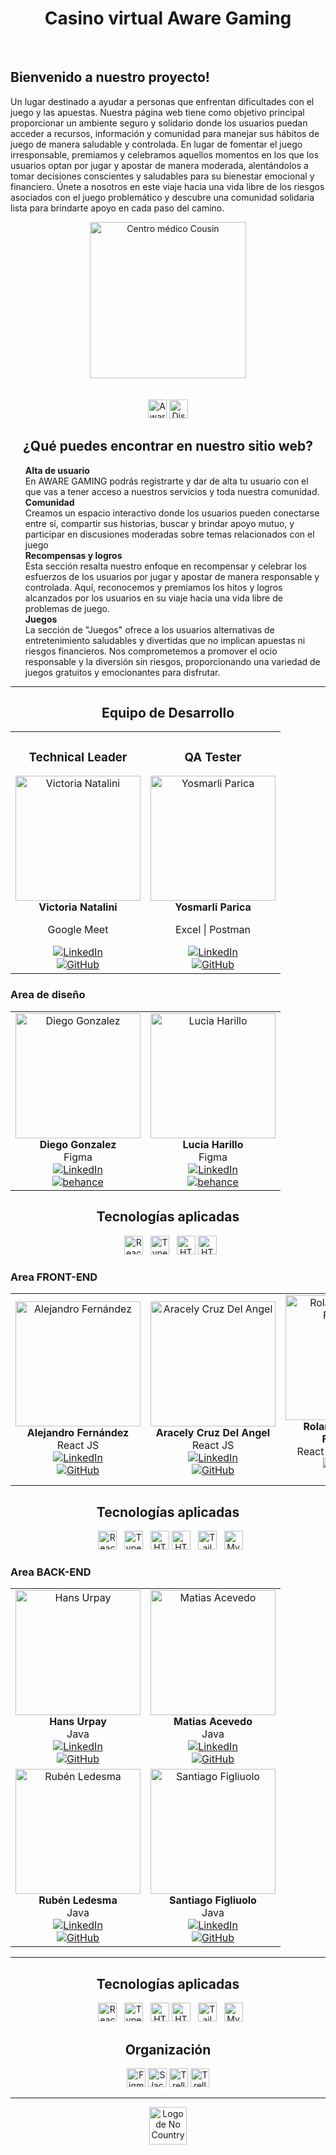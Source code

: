<h1 align="center">Casino virtual Aware Gaming </h1>
<br>
<h2>Bienvenido a nuestro proyecto!</h2>
<p>Un lugar destinado a ayudar a personas que enfrentan dificultades con el juego y las apuestas. Nuestra página web tiene como objetivo principal proporcionar un ambiente seguro y solidario donde los usuarios puedan acceder a recursos, información y comunidad para manejar sus hábitos de juego de manera saludable y controlada. En lugar de fomentar el juego irresponsable, premiamos y celebramos aquellos momentos en los que los usuarios optan por jugar y apostar de manera moderada, alentándolos a tomar decisiones conscientes y saludables para su bienestar emocional y financiero. Únete a nosotros en este viaje hacia una vida libre de los riesgos asociados con el juego problemático y descubre una comunidad solidaria lista para brindarte apoyo en cada paso del camino.</p>
<div align=center >
    <img src="https://res.cloudinary.com/dnxjwcku6/image/upload/v1713282439/Group_1000004234-min_uj3vv7.png" class="img-logo" alt="Centro médico Cousin" height=250 >
</div>
<br>
<br>
<div align=center >
    <a href="https://aware-gaming.web.app/"><img src="https://img.shields.io/badge/Deploy-%230082CE.svg?logo=google-chrome&logoColor=white" alt="Aware gaming" style="height: 30px;"></a>
    <a href="https://www.figma.com/file/ynNFMZSNhqUll7grrDczVd/casino-game"><img src="https://img.shields.io/badge/Dise%C3%B1o-%23F24E1E.svg?logo=figma&logoColor=white" alt="Diseño" style="height: 30px;"></a>
</div>
<h2 align="center">¿Qué puedes encontrar en nuestro sitio web?</h2>
<ul>
<l1><strong>Alta de usuario</strong>    
<br>
En AWARE GAMING podrás registrarte y dar de alta tu usuario con el que vas a tener acceso a nuestros servicios y toda nuestra comunidad. 
</li>
<br>
<l1><strong>Comunidad</strong>    
<br>
Creamos un espacio interactivo donde los usuarios pueden conectarse entre sí, compartir sus historias, buscar y brindar apoyo mutuo, y participar en discusiones moderadas sobre temas relacionados con el juego
</li>
<br>
<l1><strong>Recompensas y logros</strong>    
<br>
Esta sección resalta nuestro enfoque en recompensar y celebrar los esfuerzos de los usuarios por jugar y apostar de manera responsable y controlada. Aquí, reconocemos y premiamos los hitos y logros alcanzados por los usuarios en su viaje hacia una vida libre de problemas de juego.
</li>
<br>
<l1><strong>Juegos</strong>    
<br>
La sección de "Juegos" ofrece a los usuarios alternativas de entretenimiento saludables y divertidas que no implican apuestas ni riesgos financieros. Nos comprometemos a promover el ocio responsable y la diversión sin riesgos, proporcionando una variedad de juegos gratuitos y emocionantes para disfrutar.
</li>
<br>
</ul>
<hr>
<h2 align="center">Equipo de Desarrollo</h2>
<table align="center">
  <tr>
    <td align="center">
    <h3 align="center">Technical Leader </h3>
      <img src="https://github.com/VickyNata.png" alt="Victoria Natalini" height=200 width=200>
      <br>
      <strong>Victoria Natalini</strong>
      <p>Google Meet</p>
      <a href="https://www.linkedin.com/in/victoria-natalini/">
        <img src="https://img.shields.io/badge/LinkedIn-%230077B5.svg?logo=linkedin&logoColor=white" alt="LinkedIn">
      </a> 
        <br>
      <a href="https://github.com/VickyNata">
        <img src="https://img.shields.io/badge/GitHub-grey?logo=github" alt="GitHub">
      </a>    
    </td>
    <td align="center">
    <h3 align="center">QA Tester</h3>
      <img src="https://github.com/Yosmarli.png" alt="Yosmarli Parica" height=200 width=200>
      <br>
      <strong>Yosmarli Parica</strong>
      <p>Excel | Postman</p>
      <a href="https://www.linkedin.com/in/yosmarli-parica-1156461a2/">
        <img src="https://img.shields.io/badge/LinkedIn-%230077B5.svg?logo=linkedin&logoColor=white" alt="LinkedIn">
      </a> 
        <br>
      <a href="https://github.com/Yosmarli">
        <img src="https://img.shields.io/badge/GitHub-grey?logo=github" alt="GitHub">
      </a>    
    </td>
</table>
<h3 align="left">Area de diseño </h3>
<table align="center">
  <tr>
     <td align="center">
      <img src="https://mir-s3-cdn-cf.behance.net/user/115/9b766750848311.6553a5ba8744a.jpg" alt="Diego Gonzalez" height=200 width=200>
      <br>
      <strong>Diego Gonzalez</strong>
      <br>
      <span>Figma</span><br>
      <a href="https://www.linkedin.com/in/diego-gonzalez-7937aa16/">
        <img src="https://img.shields.io/badge/LinkedIn-%230077B5.svg?logo=linkedin&logoColor=white" alt="LinkedIn">
      </a> 
         <br>
      <a href="https://www.behance.net/ushiwushi">
        <img src="https://img.shields.io/badge/behance-1769FF?logo=behance" alt="behance">
      </a>    
    </td>
    <td align="center">
      <img src="https://mir-s3-cdn-cf.behance.net/user/115/59bdc71638277815.6599920decaf8.jpg" alt="Lucia Harillo" height=200 width=200>
      <br>
      <strong>Lucia Harillo</strong>
      <br>
      <span>Figma</span><br>
      <a href="https://www.linkedin.com/in/luciamarcelaharillo/" alt="LinkedIn">
      <img src="https://img.shields.io/badge/LinkedIn-%230077B5.svg?logo=linkedin&logoColor=white" alt="LinkedIn">
      </a> 
        <br>
      <a href="https://www.behance.net/luciamarcelaharillo">
        <img src="https://img.shields.io/badge/behance-1769FF?logo=behance" alt="behance">
      </a>    
    </td>
</tr>
<tr>
  </tr>
</table>
<h2 align="center">Tecnologías aplicadas</h2>
<div align="center">
  <img src="https://img.shields.io/badge/Figma%20-grey?style=flat&logo=Figma&logoColor=%2361DAFB&labelColor=191919&color=%23E8E8E8" alt="React JS" style="height: 30px;">
  <img src="https://img.shields.io/badge/Cinema%204d%20-grey?style=flat&logo=CInema4d&logoColor=011A6A&labelColor=191919&color=%23E8E8E8" alt="TypeScript" style="height: 30px;">
  <img src="https://img.shields.io/badge/Adobe%20Photoshop%20-grey?style=flat&logo=Adobe%20Photoshop&logoColor=%E34F26&labelColor=191919&color=%23E8E8E8" alt="HTML/CSS" style="height: 30px;">
<img src="https://img.shields.io/badge/Adobe%20Illustrator%20-grey?style=flat&logo=Adobe%20Illustrator&logoColor=FF9A00&labelColor=191919&color=%23E8E8E8" alt="HTML/CSS" style="height: 30px;">
</div>
<h3 align="tight">Area FRONT-END</h3>
<table align="center">
  <tr>
    <td align="center">
      <img src="https://github.com/alefernandez88.png" alt="Alejandro Fernández" height=200 width=200>
      <br>
      <strong>Alejandro Fernández</strong>
      <br>
      <span>React JS</span><br>
      <a href="https://www.linkedin.com/in/alefernandez88/">
        <img src="https://img.shields.io/badge/LinkedIn-%230077B5.svg?logo=linkedin&logoColor=white" alt="LinkedIn">
      </a> 
        <br>
      <a href="https://github.com/alefernandez88">
        <img src="https://img.shields.io/badge/GitHub-grey?logo=github" alt="GitHub">
      </a>    
    </td>
    <td align="center">
      <img src="https://github.com/aracely33.png" alt="Aracely Cruz Del Angel" height=200 width=200>
      <br>
      <strong> Aracely Cruz Del Angel</strong>
      <br>
      <span>React JS</span><br>
      <a href="https://www.linkedin.com/in/aracruzdelangel/">
        <img src="https://img.shields.io/badge/LinkedIn-%230077B5.svg?logo=linkedin&logoColor=white" alt="LinkedIn">
      </a> 
        <br>
      <a href="https://github.com/aracely33">
        <img src="https://img.shields.io/badge/GitHub-grey?logo=github" alt="GitHub">
      </a>    
    </td>
    <td align="center">
      <img src="https://github.com/rolando22.png" alt="Rolando Castañon Fernández" height=200 width=200>
      <br>
      <strong> Rolando Castañon Fernández</strong>
      <br>
      <span>React JS | Angular JS</span><br>
      <a href="https://www.linkedin.com/in/rolando-rafael-casta%C3%B1on-fern%C3%A1ndez-973917252/">
        <img src="https://img.shields.io/badge/LinkedIn-%230077B5.svg?logo=linkedin&logoColor=white" alt="LinkedIn">
      </a> 
        <br>
      <a href="https://github.com/rolando22">
        <img src="https://img.shields.io/badge/GitHub-grey?logo=github" alt="GitHub">
      </a>    
    </td>
  </tr>
</table>
<h2 align="center">Tecnologías aplicadas</h2>
<div align="center">
  <img src="https://img.shields.io/badge/React%20JS-grey?style=flat&logo=React&logoColor=%2361DAFB&labelColor=191919&color=%23E8E8E8" alt="React JS" style="height: 30px;">
  <img src="https://img.shields.io/badge/TypeScript%20-grey?style=flat&logo=TypeScript&logoColor=%2361DAFB&labelColor=191919&color=%23E8E8E8" alt="TypeScript" style="height: 30px;">
  <img src="https://img.shields.io/badge/HTML%20-grey?style=flat&logo=html5&logoColor=%E34F26&labelColor=191919&color=%23E8E8E8" alt="HTML/CSS" style="height: 30px;">
<img src="https://img.shields.io/badge/CSS%20-grey?style=flat&logo=css3&logoColor=1572B6&labelColor=191919&color=%23E8E8E8" alt="HTML/CSS" style="height: 30px;">
  <img src="https://img.shields.io/badge/Tailwind%20-grey?style=flat&logo=Tailwindcss&logoColor=2361DAFB&labelColor=191919&color=%23E8E8E8" alt="TailwindCSS" style="height: 30px;">
  <img src="https://img.shields.io/badge/Redux%20-grey?style=flat&logo=redux&logoColor=764ABC&labelColor=191919&color=%23E8E8E8" alt="MySQL" style="height: 30px;">
</div>
<h3 align="tight">Area BACK-END</h3>
<table align="center">
  <tr>
    <td align="center">
      <img src="https://i.imgur.com/4QkZTuR.png" alt="Hans Urpay" height=200 width=200>
      <br>
      <strong>Hans Urpay</strong>
      <br>
      <span>Java</span><br>
      <a href="https://www.linkedin.com/in/hans-urpay/">
        <img src="https://img.shields.io/badge/LinkedIn-%230077B5.svg?logo=linkedin&logoColor=white" alt="LinkedIn">
      </a> 
        <br>
      <a href="https://github.com/HansUrpay">
        <img src="https://img.shields.io/badge/GitHub-grey?logo=github" alt="GitHub">
      </a>    
    </td>
    <td align="center">
      <img src="https://github.com/MatiasNicolasAcevedo.png" alt="Matias Acevedo" height=200 >
      <br>
      <strong>Matias Acevedo</strong>
      <br>
      <span>Java</span><br>
      <a href="https://www.linkedin.com/in/matias-nicolas-acevedo/">
        <img src="https://img.shields.io/badge/LinkedIn-%230077B5.svg?logo=linkedin&logoColor=white" alt="LinkedIn">
      </a> 
        <br>
      <a href="https://github.com/MatiasNicolasAcevedo">
        <img src="https://img.shields.io/badge/GitHub-grey?logo=github" alt="GitHub">
      </a>    
    </td>
    </tr>
<tr>
    <td align="center">
      <img src="https://github.com/rubenledesma10.png" alt="Rubén Ledesma" height=200 width=200>
      <br>
      <strong>Rubén Ledesma</strong>
      <br>
      <span>Java</span><br>
      <a href="https://www.linkedin.com/in/rubén-ledesma/">
        <img src="https://img.shields.io/badge/LinkedIn-%230077B5.svg?logo=linkedin&logoColor=white" alt="LinkedIn">
      </a> 
        <br>
      <a href="https://github.com/rubenledesma10">
        <img src="https://img.shields.io/badge/GitHub-grey?logo=github" alt="GitHub">
      </a>    
    </td>
    <td align="center">
      <img src="https://github.com/SantiagoFigli.png" alt="Santiago Figliuolo" height=200 width=200>
      <br>
      <strong>Santiago Figliuolo</strong>
      <br>
      <span>Java</span><br>
      <a href="https://www.linkedin.com/in/santiago-figliuolo">
        <img src="https://img.shields.io/badge/LinkedIn-%230077B5.svg?logo=linkedin&logoColor=white" alt="LinkedIn">
      </a> 
        <br>
      <a href="https://github.com/SantiagoFigli">
        <img src="https://img.shields.io/badge/GitHub-grey?logo=github" alt="GitHub">
      </a> 
    </td>
  </tr>
</table>
<hr>
<h2 align="center">Tecnologías aplicadas</h2>
<div align="center">
  <img src="https://img.shields.io/badge/Java%20-grey?style=flat&logo=java&logoColor=%2361DAFB&labelColor=191919&color=%23E8E8E8" alt="React JS" style="height: 30px;">
  <img src="https://img.shields.io/badge/PostgreSQL%20-grey?style=flat&logo=PostgreSQL&logoColor=%2496ED&labelColor=191919&color=%23E8E8E8" alt="TypeScript" style="height: 30px;">
  <img src="https://img.shields.io/badge/Docker%20-grey?style=flat&logo=Docker&logoColor=%2496ED&labelColor=191919&color=%23E8E8E8" alt="HTML/CSS" style="height: 30px;">
<img src="https://img.shields.io/badge/Swagger%20-grey?style=flat&logo=Swagger&logoColor=85EA2D&labelColor=191919&color=%23E8E8E8" alt="HTML/CSS" style="height: 30px;">
  <img src="https://img.shields.io/badge/Spring%20Security%20-grey?style=flat&logo=springsecurity&logoColor=fefefe&labelColor=6DB33F&color=%23E8E8E8" alt="TailwindCSS" style="height: 30px;">
  <img src="https://img.shields.io/badge/Hibernate%20-grey?style=flat&logo=Hibernate&logoColor=fefefe&labelColor=59666C&color=%23E8E8E8" alt="MySQL" style="height: 30px;">
</div>
<h2 align="center">Organización</h2>
<div align="center">
    <img src="https://img.shields.io/badge/Figma-F24E1E?logo=figma&logoColor=white" alt="Figma" style="height: 30px;">
    <img src="https://img.shields.io/badge/Slack-4A154B?logo=slack&logoColor=white" alt="Slack" style="height: 30px;">
    <img src="https://img.shields.io/badge/Trello-0052CC?logo=trello&logoColor=white" alt="Trello" style="height: 30px;">
    <img src="https://img.shields.io/badge/Discord-5865F2?logo=Discord&logoColor=white" alt="Trello" style="height: 30px;">
</div>
<hr>
<a href="https://www.nocountry.tech" target="_blank">
  <div align="center">
    <img src="https://assets-global.website-files.com/65773955177041dbf059ed20/6584760759a54bef40894700_Logo%20navbar.svg" alt="Logo de No Country" height="60">
  </div>
</a>

